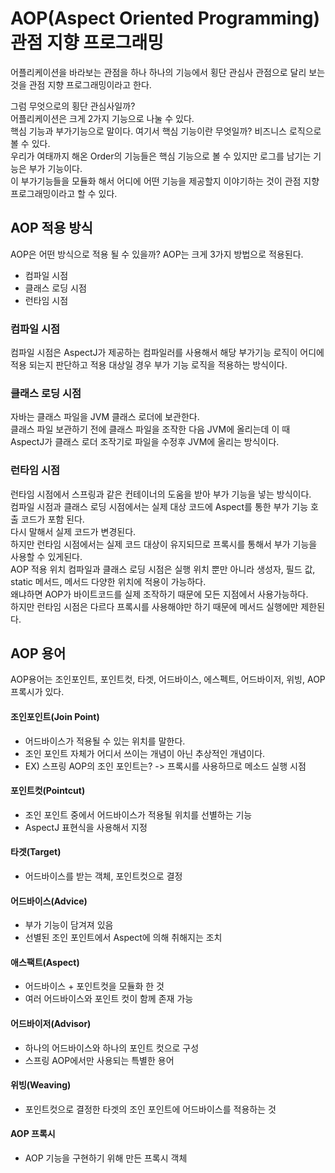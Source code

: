 # AOP(Aspect Oriented Programming)관점 지향 프로그래밍

어플리케이션을 바라보는 관점을 하나 하나의 기능에서 횡단 관심사 관점으로 달리 보는 것을 관점 지향 프로그래밍이라고 한다.</br>

그럼 무엇으로의 횡단 관심사일까? </br>
어플리케이션은 크게 2가지 기능으로 나눌 수 있다.</br>
핵심 기능과 부가기능으로 말이다. 여기서 핵심 기능이란 무엇일까? 비즈니스 로직으로 볼 수 있다.</br> 
우리가 여태까지 해온 Order의 기능들은 핵심 기능으로 볼 수 있지만 로그를 남기는 기능은 부가 기능이다.</br>
이 부가기능들을 모듈화 해서 어디에 어떤 기능을 제공할지 이야기하는 것이 관점 지향 프로그래밍이라고 할 수 있다.</br>

## AOP 적용 방식
AOP은 어떤 방식으로 적용 될 수 있을까?
AOP는 크게 3가지 방법으로 적용된다.</br>

* 컴파일 시점
* 클래스 로딩 시점
* 런타임 시점

### 컴파일 시점
컴파일 시점은 AspectJ가 제공하는 컴파일러를 사용해서 해당 부가기능 로직이 어디에 적용 되는지 판단하고 적용 대상일 경우 부가 기능 로직을 적용하는 방식이다.</br>
### 클래스 로딩 시점
자바는 클래스 파일을 JVM 클래스 로더에 보관한다.</br> 클래스 파일 보관하기 전에 클래스 파일을 조작한 다음 JVM에 올리는데 이 때 AspectJ가 클래스 로더 조작기로 파일을 수정후 JVM에 올리는 방식이다.</br>
### 런타임 시점
런타임 시점에서 스프링과 같은 컨테이너의 도움을 받아 부가 기능을 넣는 방식이다.</br>
컴파일 시점과 클래스 로딩 시점에서는 실제 대상 코드에 Aspect를 통한 부가 기능 호출 코드가 포함 된다.</br>
다시 말해서 실제 코드가 변경된다.</br> 하지만 런타임 시점에서는 실제 코드 대상이 유지되므로 프록시를 통해서 부가 기능을 사용할 수 있게된다.</br>
AOP 적용 위치
컴파일과 클래스 로딩 시점은 실행 위치 뿐만 아니라 생성자, 필드 값, static 메서드, 메서드 다양한 위치에 적용이 가능하다.</br>
왜냐하면 AOP가 바이트코드를 실제 조작하기 때문에 모든 지점에서 사용가능하다.</br>
하지만 런타임 시점은 다르다 프록시를 사용해야만 하기 때문에 메서드 실행에만 제한된다.</br>
## AOP 용어
AOP용어는 조인포인트, 포인트컷, 타겟, 어드바이스, 에스펙트, 어드바이저, 위빙, AOP프록시가 있다.</br>
#### 조인포인트(Join Point)
* 어드바이스가 적용될 수 있는 위치를 말한다.</br> 
* 조인 포인트 자체가 어디서 쓰이는 개념이 아닌 추상적인 개념이다.</br>
* EX) 스프링 AOP의 조인 포인트는? -> 프록시를 사용하므로 메소드 실행 시점
#### 포인트컷(Pointcut)
* 조인 포인트 중에서 어드바이스가 적용될 위치를 선별하는 기능
* AspectJ 표현식을 사용해서 지정
#### 타겟(Target)
* 어드바이스를 받는 객체, 포인트컷으로 결정
#### 어드바이스(Advice)
* 부가 기능이 담겨져 있음
* 선별된 조인 포인트에서 Aspect에 의해 취해지는 조치
#### 애스팩트(Aspect)
* 어드바이스 + 포인트컷을 모듈화 한 것
* 여러 어드바이스와 포인트 컷이 함께 존재 가능
#### 어드바이저(Advisor)
* 하나의 어드바이스와 하나의 포인트 컷으로 구성
* 스프링 AOP에서만 사용되는 특별한 용어
#### 위빙(Weaving)
* 포인트컷으로 결정한 타겟의 조인 포인트에 어드바이스를 적용하는 것
#### AOP 프록시
* AOP 기능을 구현하기 위해 만든 프록시 객체
